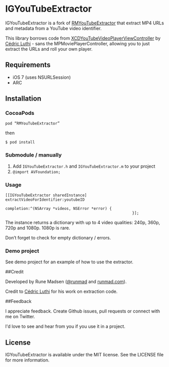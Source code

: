 # IGYouTubeExtractor

IGYouTubeExtractor is a fork of [RMYouTubeExtractor] that extract MP4 URLs and metadata from a YouTube video identifier.

This library borrows code from [XCDYouTubeVideoPlayerViewController] by [Cédric Luthi] - sans the MPMoviePlayerController, allowing you to just extract the URLs and roll your own player. 

## Requirements

- iOS 7 (uses NSURLSession)
- ARC

## Installation

### CocoaPods

````
pod “RMYouTubeExtractor”
````

then

````
$ pod install
````

### Submodule / manually

1. Add `IGYouTubeExtractor.h` and `IGYouTubeExtractor.m` to your project
2. `@import AVFoundation;`

### Usage

```objc
[[IGYouTubeExtractor sharedInstance] extractVideoForIdentifier:youtubeID
                                                    completion:^(NSArray *videos, NSError *error) {
                                                        }];
```

The instance returns a dictionary with up to 4 video qualities: 240p, 360p, 720p and 1080p. 1080p is rare.

Don’t forget to check for empty dictionary / errors.

### Demo project

See demo project for an example of how to use the extractor.

##Credit

Developed by Rune Madsen ([@runmad] and [runmad.com]).

Credit to [Cédric Luthi] for his work on extraction code.

##Feedback

I appreciate feedback. Create Github issues, pull requests or connect with me on Twitter.

I'd love to see and hear from you if you use it in a project.

## License

IGYouTubeExtractor is available under the MIT license. See the LICENSE file for more information.

[RMYouTubeExtractor]: https://github.com/runmad/RMYouTubeExtractor
[XCDYouTubeVideoPlayerViewController]: https://github.com/0xced/XCDYouTubeVideoPlayerViewController
[@runmad]: http://www.twitter.com/runmad
[runmad.com]: http://www.runmad.com
[Cédric Luthi]: http://github.com/0xced
